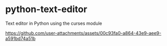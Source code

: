 # python-text-editor
Text editor in Python using the curses module



https://github.com/user-attachments/assets/00c93fa0-a864-43e9-aee9-a591bd74a51b


